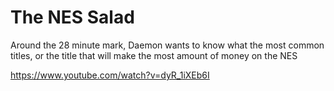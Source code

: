 # The NES Salad

Around the 28 minute mark, Daemon wants to know what the most common titles, or the title that will make the most amount of money on the NES

https://www.youtube.com/watch?v=dyR_1iXEb6I
